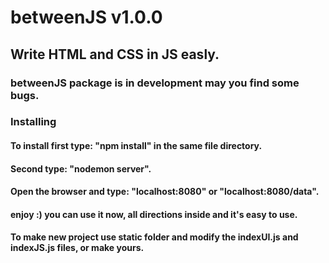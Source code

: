# betweenJS v1.0.0
## Write HTML and CSS in JS easly.
### betweenJS package is in development may you find some bugs.

### Installing
#### To install first type: "npm install" in the same file directory.
#### Second type: "nodemon server".
#### Open the browser and type: "localhost:8080" or "localhost:8080/data".
#### enjoy :) you can use it now, all directions inside and it's easy to use.
#### To make new project use static folder and modify the indexUI.js and indexJS.js files, or make yours.
